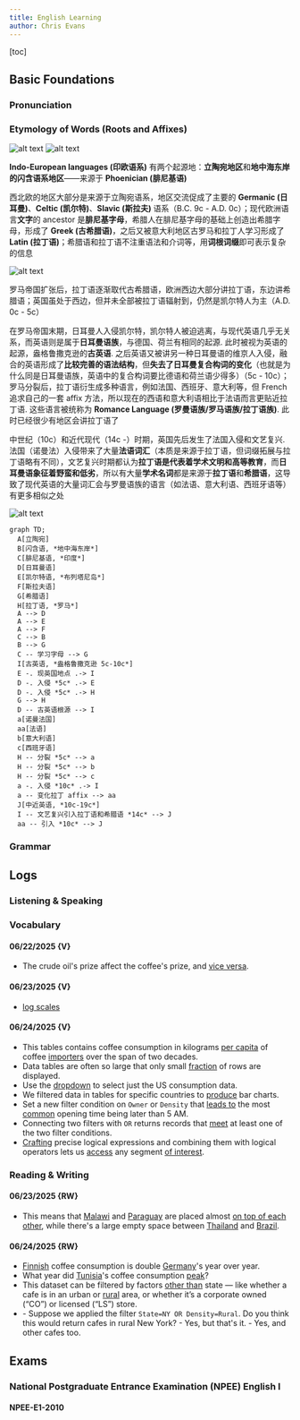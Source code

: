 ```yaml
---
title: English Learning
author: Chris Evans
---
```


[toc]

## Basic Foundations

### Pronunciation

### Etymology of Words (Roots and Affixes)

![alt text](img/image.png)
![alt text](img/image-1.png)

**Indo-European languages (印欧语系)** 有两个起源地：**立陶宛地区**和**地中海东岸的闪含语系地区**——来源于 **Phoenician (腓尼基语)**

西北欧的地区大部分是来源于立陶宛语系，地区交流促成了主要的 **Germanic (日耳曼)**、**Celtic (凯尔特)**、**Slavic (斯拉夫)** 语系（B.C. 9c - A.D. 0c）；现代欧洲语言**文字**的 ancestor 是**腓尼基字母**，希腊人在腓尼基字母的基础上创造出希腊字母，形成了 **Greek (古希腊语)**，之后又被意大利地区古罗马和拉丁人学习形成了 **Latin (拉丁语)**；希腊语和拉丁语不注重语法和介词等，用**词根词缀**即可表示复杂的信息

![alt text](img/image-2.png)

罗马帝国扩张后，拉丁语逐渐取代古希腊语，欧洲西边大部分讲拉丁语，东边讲希腊语；英国虽处于西边，但并未全部被拉丁语辐射到，仍然是凯尔特人为主（A.D. 0c - 5c）

在罗马帝国末期，日耳曼人入侵凯尔特，凯尔特人被迫逃离，与现代英语几乎无关系，而英语则是属于**日耳曼语族**，与德国、荷兰有相同的起源. 此时被视为英语的起源，盎格鲁撒克逊的**古英语**. 之后英语又被讲另一种日耳曼语的维京人入侵，融合的英语形成了**比较完善的语法结构**，但**失去了日耳曼复合构词的变化**（也就是为什么同是日耳曼语族，英语中的复合构词要比德语和荷兰语少得多）（5c - 10c）；罗马分裂后，拉丁语衍生成多种语言，例如法国、西班牙、意大利等，但 French 追求自己的一套 affix 方法，所以现在的西语和意大利语相比于法语而言更贴近拉丁语. 这些语言被统称为 **Romance Language (罗曼语族/罗马语族/拉丁语族)**. 此时已经很少有地区会讲拉丁语了

中世纪（10c）和近代现代（14c -）时期，英国先后发生了法国入侵和文艺复兴. 法国（诺曼法）入侵带来了大量**法语词汇**（本质是来源于拉丁语，但词缀拓展与拉丁语略有不同），文艺复兴时期都认为**拉丁语是代表着学术文明和高等教育**，而**日耳曼语象征着野蛮和低劣**，所以有大量**学术名词**都是来源于**拉丁语**和**希腊语**，这导致了现代英语的大量词汇会与罗曼语族的语言（如法语、意大利语、西班牙语等）有更多相似之处

![alt text](img/image-3.png)

```mermaid
graph TD;
  A[立陶宛]
  B[闪含语, *地中海东岸*]
  C[腓尼基语, *印度*]
  D[日耳曼语]
  E[凯尔特语, *布列塔尼岛*]
  F[斯拉夫语]
  G[希腊语]
  H[拉丁语, *罗马*]
  A --> D
  A --> E
  A --> F
  C --> B
  B --> G
  C -- 学习字母 --> G
  I[古英语, *盎格鲁撒克逊 5c-10c*]
  E -. 现英国地点 .-> I
  D -. 入侵 *5c* .-> E
  D -. 入侵 *5c* .-> H
  G --> H
  D -- 古英语根源 --> I
  a[诺曼法国]
  aa[法语]
  b[意大利语]
  c[西班牙语]
  H -- 分裂 *5c* --> a
  H -- 分裂 *5c* --> b
  H -- 分裂 *5c* --> c
  a -. 入侵 *10c* .-> I
  a -- 变化拉丁 affix --> aa
  J[中近英语, *10c-19c*]
  I -- 文艺复兴引入拉丁语和希腊语 *14c* --> J
  aa -- 引入 *10c* --> J
```

### Grammar

## Logs

### Listening & Speaking

### Vocabulary

#### 06/22/2025 {V}

- The crude oil's prize affect the coffee's prize, and [vice versa](dict/vice_versa.md#entry_1-g_1).

#### 06/23/2025 {V}

- [log scales](dict/log_scale.md)

#### 06/24/2025 {V}

- This tables contains coffee consumption in kilograms [per capita](dict/per_capita.md#entry1-g1s1) of coffee [importers](dict/import.md#entry1-deriv1) over the span of two decades.
- Data tables are often so large that only small [fraction](dict/fraction.md#entry1-g1s1ss2sss2) of rows are displayed.
- Use the [dropdown](dict/drop-down.md#entry1-deriv1) to select just the US consumption data.
- We filtered data in tables for specific countries to [produce](dict/produce.md#entry1-g1s1) bar charts.
- Set a new filter condition on `Owner` or `Density` that [leads to](dict/lead_to.md#entry1-g1) the most [common](dict/common.md#entry1-g1s3ss1) opening time being later than 5 AM.
- Connecting two filters with `OR` returns records that [meet](dict/meet.md#entry1-g1s4) at least one of the two filter conditions.
- [Crafting](TODO:) precise logical expressions and combining them with logical operators lets us [access](TODO:) any segment [of interest](TODO:).

### Reading & Writing

#### 06/23/2025 {RW}

- This means that [Malawi](TODO:) and [Paraguay](TODO:) are placed almost [on top of each other](dict/top.md#phrase2-g1), while there's a large empty space between [Thailand](TODO:) and [Brazil](TODO:).

#### 06/24/2025 {RW}

- [Finnish](TODO:) coffee consumption is double [Germany](TODO:)'s year over year.
- What year did [Tunisia](TODO:)'s coffee consumption [peak](TODO:)?
- This dataset can be filtered by factors [other than](TODO:) state — like whether a cafe is in an urban or [rural](TODO:) area, or whether it’s a corporate owned (“CO”) or licensed (“LS”) store.
- \- Suppose we applied the filter `State=NY OR Density=Rural`. Do you think this would return cafes in rural New York?
  \- Yes, but that's it. \- Yes, and other cafes too.

## Exams

### National Postgraduate Entrance Examination (NPEE) English I

#### NPEE-E1-2010
